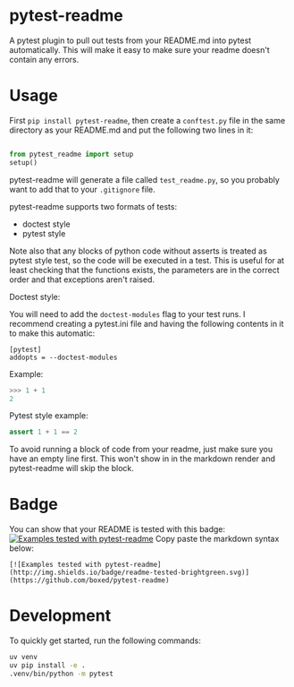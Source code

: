 pytest-readme
=============

A pytest plugin to pull out tests from your README.md into pytest automatically. This will make it easy to make sure your readme doesn't contain any errors.

Usage
=====

First `pip install pytest-readme`, then create a `conftest.py` file in the same directory as your README.md and put the following two lines in it:

```python

from pytest_readme import setup
setup()
```

pytest-readme will generate a file called `test_readme.py`, so you probably want to add that to your `.gitignore` file. 

pytest-readme supports two formats of tests: 
* doctest style
* pytest style

Note also that any blocks of python code without asserts is treated as pytest style test, so the code will be executed in a test. This is useful for at least checking that the functions exists, the parameters are in the correct order and that exceptions aren't raised.

Doctest style:

You will need to add the `doctest-modules` flag to your test runs. I recommend creating a pytest.ini file and having the following contents in it to make this automatic: 

```
[pytest]
addopts = --doctest-modules
```

Example:

```python
>>> 1 + 1
2
```

Pytest style example:

```python
assert 1 + 1 == 2
```

To avoid running a block of code from your readme, just make sure you have an empty line first. This won't show in in the markdown render and pytest-readme will skip the block.

Badge
=====

You can show that your README is tested with this badge: [![Examples tested with pytest-readme](http://img.shields.io/badge/readme-tested-brightgreen.svg)](https://github.com/boxed/pytest-readme) Copy paste the markdown syntax below:

    [![Examples tested with pytest-readme](http://img.shields.io/badge/readme-tested-brightgreen.svg)](https://github.com/boxed/pytest-readme)


Development
===========
To quickly get started, run the following commands:

```sh
uv venv
uv pip install -e .
.venv/bin/python -m pytest
```
